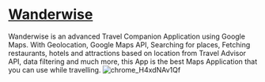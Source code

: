 # [Wanderwise](https://wanderwise.netlify.app)
Wanderwise is an advanced Travel Companion Application using Google Maps. With Geolocation, Google Maps API, Searching for places, Fetching restaurants, hotels and attractions based on location from Travel Advisor API, data filtering and much more, this App is the best Maps Application that you can use while travelling.
![chrome_H4xdNAv1Qf](https://user-images.githubusercontent.com/113114199/234518769-7a23f74a-0787-4513-a9a8-29d257489893.png)
